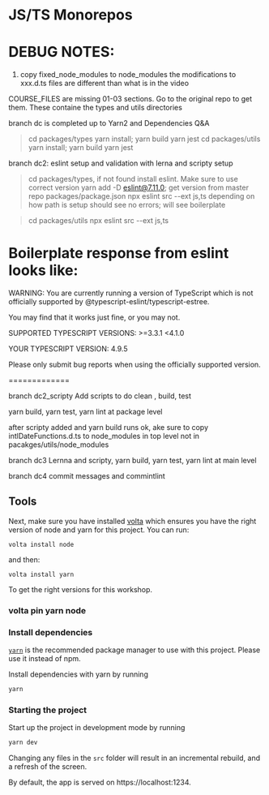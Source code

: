 # JS/TS Monorepos

# DEBUG NOTES: 
1) copy fixed_node_modules to node_modules
the modifications to xxx.d.ts files are different than what is in the video

COURSE_FILES are missing 01-03 sections. Go to the original repo to get them.
These containe the types and utils directories

branch dc is completed up to Yarn2 and Dependencies Q&A

> cd packages/types 
> yarn install; yarn build
> yarn jest
> cd packages/utils
> yarn install; yarn build
> yarn jest

branch dc2: 
eslint setup and validation with lerna and scripty setup
>cd packages/types, if not found install eslint. Make sure to use correct
>version
>yarn add -D eslint@7.11.0; get version from master repo packages/package.json
>npx eslint src --ext js,ts depending on how path is setup
should see no errors; will see boilerplate 

>cd packages/utils
>npx eslint src --ext js,ts


Boilerplate response from eslint looks like: 
=============

WARNING: You are currently running a version of TypeScript which is not officially supported by @typescript-eslint/typescript-estree.

You may find that it works just fine, or you may not.

SUPPORTED TYPESCRIPT VERSIONS: >=3.3.1 <4.1.0

YOUR TYPESCRIPT VERSION: 4.9.5

Please only submit bug reports when using the officially supported version.

=============

branch dc2_scripty
Add scripts to do clean , build, test

yarn build, yarn test, yarn lint at package level

after scripty added and yarn build runs ok, ake sure to copy intlDateFunctions.d.ts to node_modules in
top level not in pacakges/utils/node_modules 

branch dc3
Lernna and scripty, yarn build, yarn test, yarn lint at main level

branch dc4
commit messages and commintlint

## Tools

Next, make sure you have installed [volta](http://volta.sh/) which ensures you have the right version of node and yarn for this project. You can run:
```
volta install node
```
and then:
```
volta install yarn
```
To get the right versions for this workshop.

### volta pin yarn node



### Install dependencies

[`yarn`](https://yarnpkg.com/) is the recommended package manager to use with this project. Please use it instead of npm.

Install dependencies with yarn by running

```sh
yarn
```

### Starting the project

Start up the project in development mode by running

```sh
yarn dev
```

Changing any files in the `src` folder will result in an incremental rebuild, and a refresh of the screen.

By default, the app is served on https://localhost:1234.
